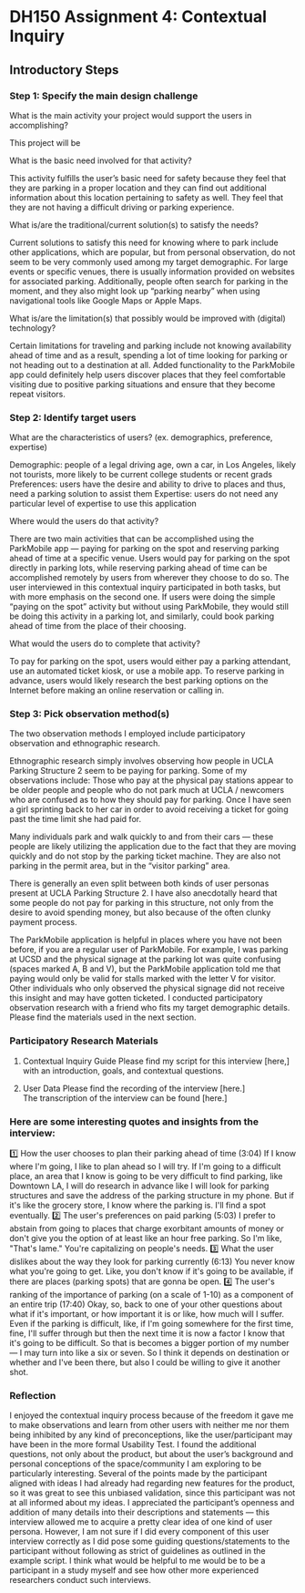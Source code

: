 # DH150 Assignment 4: Contextual Inquiry

## Introductory Steps

### Step 1: Specify the main design challenge
What is the main activity your project would support the users in accomplishing?

This project will be 

What is the basic need involved for that activity?

This activity fulfills the user’s basic need for safety because they feel that they are parking in a proper location and they can find out additional information about this location pertaining to safety as well. They feel that they are not having a difficult driving or parking experience.


What is/are the traditional/current solution(s) to satisfy the needs?

Current solutions to satisfy this need for knowing where to park include other applications, which are popular, but from personal observation, do not seem to be very commonly used among my target demographic. For large events or specific venues, there is usually information provided on websites for associated parking. Additionally, people often search for parking in the moment, and they also might look up “parking nearby” when using navigational tools like Google Maps or Apple Maps.


What is/are the limitation(s) that possibly would be improved with (digital) technology?

Certain limitations for traveling and parking include not knowing availability ahead of time and as a result, spending a lot of time looking for parking or not heading out to a destination at all. Added functionality to the ParkMobile app could definitely help users discover places that they feel comfortable visiting due to positive parking situations and ensure that they become repeat visitors.

### Step 2: Identify target users
What are the characteristics of users? (ex. demographics, preference, expertise)

Demographic: people of a legal driving age, own a car, in Los Angeles, likely not tourists, more likely to be current college students or recent grads
Preferences: users have the desire and ability to drive to places and thus, need a parking solution to assist them
Expertise: users do not need any particular level of expertise to use this application


Where would the users do that activity?

There are two main activities that can be accomplished using the ParkMobile app — paying for parking on the spot and reserving parking ahead of time at a specific venue. Users would pay for parking on the spot directly in parking lots, while reserving parking ahead of time can be accomplished remotely by users from wherever they choose to do so. The user interviewed in this contextual inquiry participated in both tasks, but with more emphasis on the second one. If users were doing the simple “paying on the spot” activity but without using ParkMobile, they would still be doing this activity in a parking lot, and similarly, could book parking ahead of time from the place of their choosing.


What would the users do to complete that activity?

To pay for parking on the spot, users would either pay a parking attendant, use an automated ticket kiosk, or use a mobile app. To reserve parking in advance, users would likely research the best parking options on the Internet before making an online reservation or calling in.

### Step 3: Pick observation method(s)
The two observation methods I employed include participatory observation and ethnographic research.

Ethnographic research simply involves observing how people in UCLA Parking Structure 2 seem to be paying for parking. Some of my observations include:
Those who pay at the physical pay stations appear to be older people and people who do not park much at UCLA / newcomers who are confused as to how they should pay for parking. Once I have seen a girl sprinting back to her car in order to avoid receiving a ticket for going past the time limit she had paid for.

Many individuals park and walk quickly to and from their cars — these people are likely utilizing the application due to the fact that they are moving quickly and do not stop by the parking ticket machine. They are also not parking in the permit area, but in the “visitor parking” area.

There is generally an even split between both kinds of user personas present at UCLA Parking Structure 2. I have also anecdotally heard that some people do not pay for parking in this structure, not only from the desire to avoid spending money, but also because of the often clunky payment process.

The ParkMobile application is helpful in places where you have not been before, if you are a regular user of ParkMobile. For example, I was parking at UCSD and the physical signage at the parking lot was quite confusing (spaces marked A, B and V), but the ParkMobile application told me that paying would only be valid for stalls marked with the letter V for visitor. Other individuals who only observed the physical signage did not receive this insight and may have gotten ticketed.
I conducted participatory observation research with a friend who fits my target demographic details. Please find the materials used in the next section.

### Participatory Research Materials
1. Contextual Inquiry Guide
Please find my script for this interview [here,] with an introduction, goals, and contextual questions.

2. User Data
Please find the recording of the interview [here.]
The transcription of the interview can be found [here.]

### Here are some interesting quotes and insights from the interview:
1️⃣ How the user chooses to plan their parking ahead of time (3:04)
If I know where I'm going, I like to plan ahead so I will try. If I'm going to a difficult place, an area that I know is going to be very difficult to find parking, like Downtown LA, I will do research in advance like I will look for parking structures and save the address of the parking structure in my phone. But if it's like the grocery store, I know where the parking is. I'll find a spot eventually.
2️⃣ The user's preferences on paid parking (5:03)
I prefer to abstain from going to places that charge exorbitant amounts of money or don't give you the option of at least like an hour free parking. So I'm like, "That's lame." You're capitalizing on people's needs.
3️⃣ What the user dislikes about the way they look for parking currently (6:13)
You never know what you're going to get. Like, you don't know if it's going to be available, if there are places (parking spots) that are gonna be open.
4️⃣ The user's ranking of the importance of parking (on a scale of 1-10) as a component of an entire trip (17:40)
Okay, so, back to one of your other questions about what if it's important, or how important it is or like, how much will I suffer. Even if the parking is difficult, like, if I'm going somewhere for the first time, fine, I'll suffer through but then the next time it is now a factor I know that it's going to be difficult. So that is becomes a bigger portion of my number — I may turn into like a six or seven. So I think it depends on destination or whether and I've been there, but also I could be willing to give it another shot.

### Reflection
I enjoyed the contextual inquiry process because of the freedom it gave me to make observations and learn from other users with neither me nor them being inhibited by any kind of preconceptions, like the user/participant may have been in the more formal Usability Test. I found the additional questions, not only about the product, but about the user’s background and personal conceptions of the space/community I am exploring to be particularly interesting. Several of the points made by the participant aligned with ideas I had already had regarding new features for the product, so it was great to see this unbiased validation, since this participant was not at all informed about my ideas. I appreciated the participant’s openness and addition of many details into their descriptions and statements — this interview allowed me to acquire a pretty clear idea of one kind of user persona. However, I am not sure if I did every component of this user interview correctly as I did pose some guiding questions/statements to the participant without following as strict of guidelines as outlined in the example script. I think what would be helpful to me would be to be a participant in a study myself and see how other more experienced researchers conduct such interviews.
